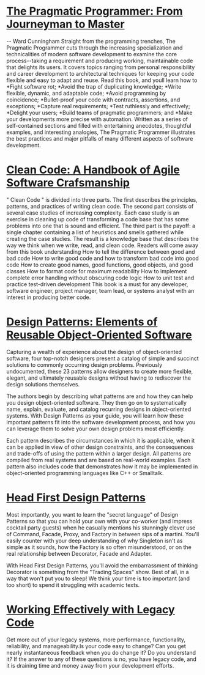 # [The Pragmatic Programmer: From Journeyman to Master](http://www.amazon.com/The-Pragmatic-Programmer-Journeyman-Master/dp/020161622X)

-- Ward Cunningham Straight from the programming trenches, The Pragmatic Programmer cuts through the increasing specialization and technicalities of modern software development to examine the core process--taking a requirement and producing working, maintainable code that delights its users. It covers topics ranging from personal responsibility and career development to architectural techniques for keeping your code flexible and easy to adapt and reuse. Read this book, and youll learn how to *Fight software rot; *Avoid the trap of duplicating knowledge; *Write flexible, dynamic, and adaptable code; *Avoid programming by coincidence; *Bullet-proof your code with contracts, assertions, and exceptions; *Capture real requirements; *Test ruthlessly and effectively; *Delight your users; *Build teams of pragmatic programmers; and *Make your developments more precise with automation. Written as a series of self-contained sections and filled with entertaining anecdotes, thoughtful examples, and interesting analogies, The Pragmatic Programmer illustrates the best practices and major pitfalls of many different aspects of software development. 

# [Clean Code: A Handbook of Agile Software Crafsmanship](http://www.amazon.com/Clean-Code-Handbook-Software-Craftsmanship/dp/0132350882/ref=sr_1_1?s=books&ie=UTF8&qid=1452769464&sr=1-1&keywords=clean+code)

" Clean Code " is divided into three parts. The first describes the principles, patterns, and practices of writing clean code. The second part consists of several case studies of increasing complexity. Each case study is an exercise in cleaning up code of transforming a code base that has some problems into one that is sound and efficient. The third part is the payoff: a single chapter containing a list of heuristics and smells gathered while creating the case studies. The result is a knowledge base that describes the way we think when we write, read, and clean code.
Readers will come away from this book understanding
How to tell the difference between good and bad code How to write good code and how to transform bad code into good code How to create good names, good functions, good objects, and good classes How to format code for maximum readability How to implement complete error handling without obscuring code logic How to unit test and practice test-driven development This book is a must for any developer, software engineer, project manager, team lead, or systems analyst with an interest in producing better code. 

# [Design Patterns: Elements of Reusable Object-Oriented Software](http://www.amazon.com/Design-Patterns-Elements-Reusable-Object-Oriented/dp/0201633612/ref=pd_sim_14_4/190-7656430-9101516?ie=UTF8&dpID=51szD9HC9pL&dpSrc=sims&preST=_AC_UL160_SR127%2C160_&refRID=1R3GSDXRC9VTSAXXG039)

Capturing a wealth of experience about the design of object-oriented software, four top-notch designers present a catalog of simple and succinct solutions to commonly occurring design problems. Previously undocumented, these 23 patterns allow designers to create more flexible, elegant, and ultimately reusable designs without having to rediscover the design solutions themselves.

The authors begin by describing what patterns are and how they can help you design object-oriented software. They then go on to systematically name, explain, evaluate, and catalog recurring designs in object-oriented systems. With Design Patterns as your guide, you will learn how these important patterns fit into the software development process, and how you can leverage them to solve your own design problems most efficiently.

Each pattern describes the circumstances in which it is applicable, when it can be applied in view of other design constraints, and the consequences and trade-offs of using the pattern within a larger design. All patterns are compiled from real systems and are based on real-world examples. Each pattern also includes code that demonstrates how it may be implemented in object-oriented programming languages like C++ or Smalltalk.

# [Head First Design Patterns](http://www.amazon.com/Head-First-Design-Patterns-Freeman/dp/0596007124/ref=sr_1_1?s=books&ie=UTF8&qid=1452769609&sr=1-1&keywords=head+first+design+patterns)

Most importantly, you want to learn the "secret language" of Design Patterns so that you can hold your own with your co-worker (and impress cocktail party guests) when he casually mentions his stunningly clever use of Command, Facade, Proxy, and Factory in between sips of a martini. You'll easily counter with your deep understanding of why Singleton isn't as simple as it sounds, how the Factory is so often misunderstood, or on the real relationship between Decorator, Facade and Adapter.

With Head First Design Patterns, you'll avoid the embarrassment of thinking Decorator is something from the "Trading Spaces" show. Best of all, in a way that won't put you to sleep! We think your time is too important (and too short) to spend it struggling with academic texts.

# [Working Effectively with Legacy Code](http://www.amazon.com/Working-Effectively-Legacy-Michael-Feathers/dp/0131177052/ref=sr_1_1?ie=UTF8&qid=1452769809&sr=8-1&keywords=Working+Effectively+with+Legacy+Code)

Get more out of your legacy systems, more performance, functionality, reliability, and manageability.Is your code easy to change? Can you get nearly instantaneous feedback when you do change it? Do you understand it? If the answer to any of these questions is no, you have legacy code, and it is draining time and money away from your development efforts.

